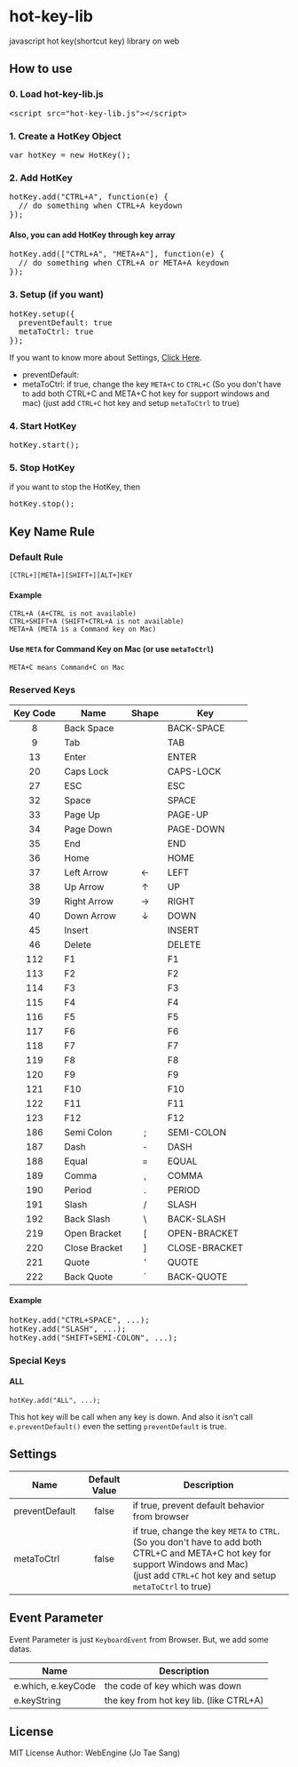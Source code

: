 # hot-key-lib
javascript hot key(shortcut key) library on web

## How to use

### 0. Load hot-key-lib.js
<pre>
&lt;script src="hot-key-lib.js"&gt;&lt;/script&gt;
</pre>

### 1. Create a HotKey Object
<pre>
var hotKey = new HotKey();
</pre>

### 2. Add HotKey
<pre>
hotKey.add("CTRL+A", function(e) {
  // do something when CTRL+A keydown
});
</pre>

#### Also, you can add HotKey through key array
<pre>
hotKey.add(["CTRL+A", "META+A"], function(e) {
  // do something when CTRL+A or META+A keydown
});
</pre>

### 3. Setup (if you want)
<pre>
hotKey.setup({
  preventDefault: true
  metaToCtrl: true
});
</pre>

If you want to know more about Settings, [Click Here](#settings). 

* preventDefault: 
* metaToCtrl: if true, change the key `META+C` to `CTRL+C`
  (So you don't have to add both CTRL+C and META+C hot key for support windows and mac)
  (just add `CTRL+C` hot key and setup `metaToCtrl` to true)

### 4. Start HotKey
<pre>
hotKey.start();
</pre>

### 5. Stop HotKey
if you want to stop the HotKey, then
<pre>
hotKey.stop();
</pre>

## Key Name Rule

### Default Rule
    [CTRL+][META+][SHIFT+][ALT+]KEY

#### Example
    CTRL+A (A+CTRL is not available)
    CTRL+SHIFT+A (SHIFT+CTRL+A is not available)
    META+A (META is a Command key on Mac)

#### Use `META` for Command Key on Mac (or use `metaToCtrl`)
    META+C means Command+C on Mac

### Reserved Keys
| Key Code | Name          | Shape | Key           |
|:--------:|---------------|:-----:|---------------|
| 8        | Back Space    |       | BACK-SPACE    |
| 9        | Tab           |       | TAB           |
| 13       | Enter         |       | ENTER         |
| 20       | Caps Lock     |       | CAPS-LOCK     |
| 27       | ESC           |       | ESC           |
| 32       | Space         |       | SPACE         |
| 33       | Page Up       |       | PAGE-UP       |
| 34       | Page Down     |       | PAGE-DOWN     |
| 35       | End           |       | END           |
| 36       | Home          |       | HOME          |
| 37       | Left Arrow    | ←     | LEFT          |
| 38       | Up Arrow      | ↑     | UP            |
| 39       | Right Arrow   | →     | RIGHT         |
| 40       | Down Arrow    | ↓     | DOWN          |
| 45       | Insert        |       | INSERT        |
| 46       | Delete        |       | DELETE        |
| 112      | F1            |       | F1            |
| 113      | F2            |       | F2            |
| 114      | F3            |       | F3            |
| 115      | F4            |       | F4            |
| 116      | F5            |       | F5            |
| 117      | F6            |       | F6            |
| 118      | F7            |       | F7            |
| 119      | F8            |       | F8            |
| 120      | F9            |       | F9            |
| 121      | F10           |       | F10           |
| 122      | F11           |       | F11           |
| 123      | F12           |       | F12           |
| 186      | Semi Colon    | ;     | SEMI-COLON    |
| 187      | Dash          | -     | DASH          |
| 188      | Equal         | =     | EQUAL         |
| 189      | Comma         | ,     | COMMA         |
| 190      | Period        | .     | PERIOD        |
| 191      | Slash         | /     | SLASH         |
| 192      | Back Slash    | \     | BACK-SLASH    |
| 219      | Open Bracket  | [     | OPEN-BRACKET  |
| 220      | Close Bracket | ]     | CLOSE-BRACKET |
| 221      | Quote         | '     | QUOTE         |
| 222      | Back Quote    | `     | BACK-QUOTE    |

#### Example
<pre>
hotKey.add("CTRL+SPACE", ...);
hotKey.add("SLASH", ...);
hotKey.add("SHIFT+SEMI-COLON", ...);
</pre>

### Special Keys

#### ALL

    hotKey.add("ALL", ...);

This hot key will be call when any key is down.
And also it isn't call `e.preventDefault()` even the setting `preventDefault` is true.

## Settings
| Name           | Default Value | Description                                    |
|----------------|:-------------:|------------------------------------------------|
| preventDefault | false         | if true, prevent default behavior from browser |
| metaToCtrl     | false         | if true, change the key `META` to `CTRL`.<br>(So you don't have to add both CTRL+C and META+C hot key for support Windows and Mac)<br>(just add `CTRL+C` hot key and setup `metaToCtrl` to true) |

## Event Parameter
Event Parameter is just `KeyboardEvent` from Browser. But, we add some datas.

| Name               | Description                             |
|--------------------|-----------------------------------------|
| e.which, e.keyCode | the code of key which was down          |
| e.keyString        | the key from hot key lib. (like CTRL+A) |

## License
MIT License
Author: WebEngine (Jo Tae Sang)
